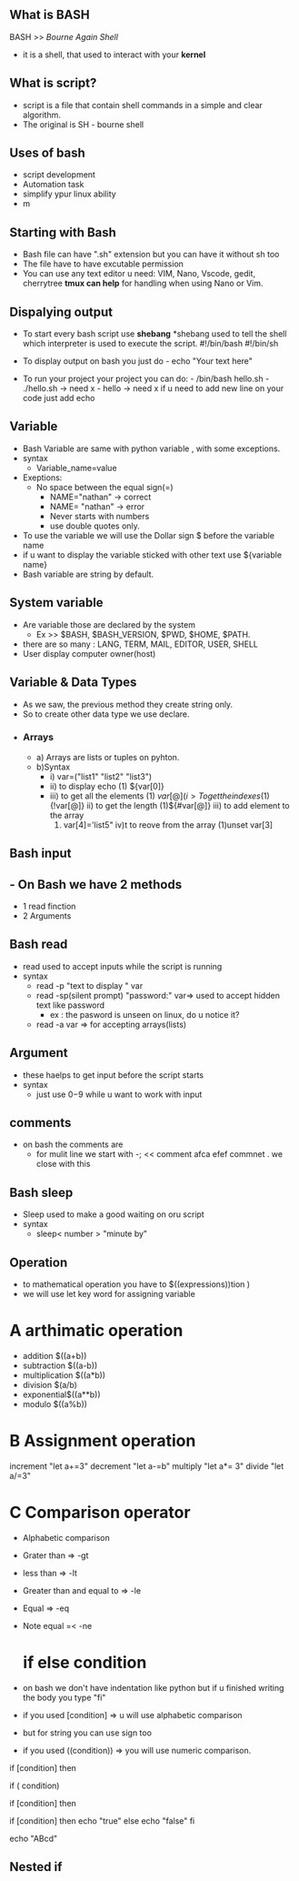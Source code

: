  ## What is BASH
BASH  >> *Bourne Again Shell*
- it is a shell, that used to interact with your **kernel**
##  What is script?
- script is a file that contain shell commands in a simple and clear algorithm.
- The original is SH - bourne shell 
## Uses of bash 
- script development 
- Automation  task
- simplify ypur linux ability
- m
## Starting with Bash
- Bash file can have ".sh" extension but you can have it without sh too
- The file have to have excutable permission
- You can use any text editor u need: VIM, Nano, Vscode, gedit, cherrytree
**tmux can help** for handling when using Nano or Vim.
## Dispalying  output 
-  To start every bash script use **shebang**
*shebang used to tell the shell which interpreter is used  to execute the script.
     #!/bin/bash
     #!/bin/sh

- To display output on bash you just do 
      -  echo  "Your text here"
 - To run your project your project you can do:
        - /bin/bash hello.sh
        - ./hello.sh -> need x
        - hello -> need x
if u need to add new line on your code just add echo 
## Variable
- Bash Variable are same with python variable , with some exceptions.
- syntax
     - Variable_name=value
- Exeptions:
     - No space between the equal sign(=)
         - NAME="nathan" -> correct
         - NAME= "nathan" -> error
         - Never starts with numbers 
         - use double quotes only.
 - To use the variable we will use the Dollar sign $ before the variable name 
 - if u want to display the variable sticked with other text use ${variable name}
 - Bash variable are string by default.
## System variable
 - Are variable those are declared by the system
     - Ex >> $BASH, $BASH_VERSION, $PWD, $HOME, $PATH.
 - there are so many : LANG, TERM, MAIL, EDITOR, USER, SHELL
 - User display computer owner(host)
## Variable & Data Types
- As we saw, the previous method they create string only.
- So to create other data type we use declare.
- ### Arrays
     - a)  Arrays are lists or tuples on pyhton.
     - b)Syntax
        - i) var=("list1"  "list2"  "list3")
        - ii) to display echo 
             (1) ${var[0]}
        - iii) to get all the elements
              (1) ${var[@]}
         (i> To get the indexes
              (1)${!var[@]}
        ii) to get the length
              (1)${#var[@]}
          iii) to add element to the array
             1) var[4]='list5"
        iv)t to reove from the array
          (1)unset var[3]

## Bash input
## - On Bash we have 2 methods
   - 1 read finction
   -  2 Arguments
##  Bash read
- read used to accept inputs while the script is running
- syntax
    -  read -p "text to display " var
    - read -sp(silent prompt) "password:" var=> used to accept hidden text like password
         - ex : the pasword is unseen on linux, do u notice it?
     - read -a var => for accepting arrays(lists)
## Argument
- these haelps to get input before the script starts
- syntax 
    -  just use $0-$9 while u want to work with input
## comments 
- on bash the comments are    
     -  for mulit line we start with -;   << comment 
                                     afca
                                     efef
                        commnet    . we close with this



## Bash sleep 
- Sleep used to make a good waiting on  oru script
- syntax 
     -   sleep< number >  "minute by"




## Operation
- to mathematical operation you have to $((expressions))tion )
- we will use let key word for assigning variable 
# A arthimatic operation
- addition $((a+b))
- subtraction $((a-b))
- multiplication $((a*b))
- division $(a/b)
- exponential$((a**b))
- modulo $((a%b))
# B Assignment operation 
increment "let a+=3"
decrement "let a-=b"
multiply "let a*= 3"
divide  "let a/=3"
#  C Comparison operator
- Alphabetic comparison 
- Grater than => -gt
- less than => -lt
- Greater than and equal to => -le
- Equal => -eq
- Note equal =< -ne
  
  # if else condition
- on bash we don't have indentation like python but if u finished writing the body you type "fi"
- if you used [condition] => u will use alphabetic comparison 
- but for string you can use sign too
- if you used ((condition)) => you will use numeric comparison.


if [condition]
then 


if ( condition)


if [condition]
then 

if [condition]
then 
echo "true"
else
echo "false"
fi


echo "ABcd"


## Nested if



